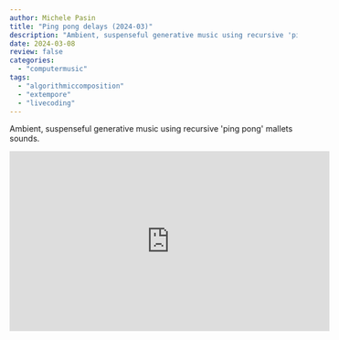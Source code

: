 ```yaml
---
author: Michele Pasin
title: "Ping pong delays (2024-03)"
description: "Ambient, suspenseful generative music using recursive 'ping pong' mallets sounds."
date: 2024-03-08
review: false
categories: 
  - "computermusic"
tags: 
  - "algorithmiccomposition"
  - "extempore"
  - "livecoding"
---
```


Ambient, suspenseful generative music using recursive 'ping pong' mallets sounds.

<iframe width="560" height="315" src="https://www.youtube.com/embed/p_Ug6l-3I5E?si=TNb7rClSJ4crfXt7" title="YouTube video player" frameborder="0" allow="accelerometer; autoplay; clipboard-write; encrypted-media; gyroscope; picture-in-picture; web-share" referrerpolicy="strict-origin-when-cross-origin" allowfullscreen></iframe>
